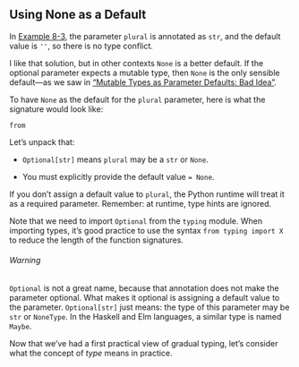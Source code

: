 ## Using None as a Default

In [Example 8-3](#msgs_optional_str_param), the parameter `plural` is annotated as `str`, and the default value is `''`, so there is no type conflict.

I like that solution, but in other contexts `None` is a better default. If the optional parameter expects a mutable type, then `None` is the only sensible default—as we saw in [“Mutable Types as Parameter Defaults: Bad Idea”](ch06.html#mutable_default_parameter_sec).

To have `None` as the default for the `plural` parameter, here is what the signature would look like:

```
from
```

Let’s unpack that:

- `Optional[str]` means `plural` may be a `str` or `None`.
    
- You must explicitly provide the default value `= None`.
    

If you don’t assign a default value to `plural`, the Python runtime will treat it as a required parameter. Remember: at runtime, type hints are ignored.

Note that we need to import `Optional` from the `typing` module. When importing types, it’s good practice to use the syntax `from typing import X` to reduce the length of the function signatures.

###### Warning

`Optional` is not a great name, because that annotation does not make the parameter optional. What makes it optional is assigning a default value to the parameter. `Optional[str]` just means: the type of this parameter may be `str` or `NoneType`. In the Haskell and Elm languages, a similar type is named `Maybe`.

Now that we’ve had a first practical view of gradual typing, let’s consider what the concept of _type_ means in practice.